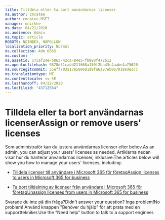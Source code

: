 ```yaml
---
title: Tilldela eller ta bort användarnas licenser
ms.author: cmcatee
author: cmcatee-MSFT
manager: mnirkhe
ms.date: 04/21/2020
ms.audience: Admin
ms.topic: article
ROBOTS: NOINDEX, NOFOLLOW
localization_priority: Normal
ms.collection: Adm_O365
ms.custom: ''
ms.assetid: 175af24e-b863-42ca-84e5-fb920f472b12
ms.openlocfilehash: 9878d51cadd211668a150f2ba43c4aabe4a75620
ms.sourcegitcommit: 55eff703a17e500681d8fa6a87eb067019ade3cc
ms.translationtype: MT
ms.contentlocale: sv-SE
ms.lasthandoff: 04/22/2020
ms.locfileid: "43712584"
---
```

# <a name="assign-or-remove-users-licenses"></a><span data-ttu-id="e8583-102">Tilldela eller ta bort användarnas licenser</span><span class="sxs-lookup"><span data-stu-id="e8583-102">Assign or remove users' licenses</span></span>

<span data-ttu-id="e8583-103">Som administratör kan du justera användarnas licenser efter behov.</span><span class="sxs-lookup"><span data-stu-id="e8583-103">As an admin, you can adjust your users' licenses as needed.</span></span> <span data-ttu-id="e8583-104">Artiklarna nedan visar hur du hanterar användarnas licenser, inklusive:</span><span class="sxs-lookup"><span data-stu-id="e8583-104">The articles below will show you how to manage your users' licenses, including:</span></span>
  
- [<span data-ttu-id="e8583-105">Tilldela licenser till användare i Microsoft 365 för företag</span><span class="sxs-lookup"><span data-stu-id="e8583-105">Assign licenses to users in Microsoft 365 for business</span></span>](https://docs.microsoft.com//office365/admin/subscriptions-and-billing/assign-licenses-to-users)

- [<span data-ttu-id="e8583-106">Ta bort tilldelning av licenser från användare i Microsoft 365 för företag</span><span class="sxs-lookup"><span data-stu-id="e8583-106">Unassign licenses from users in Microsoft 365 for business</span></span>](https://docs.microsoft.com//office365/admin/subscriptions-and-billing/remove-licenses-from-users)

<span data-ttu-id="e8583-107">Svarade du inte på din fråga?</span><span class="sxs-lookup"><span data-stu-id="e8583-107">Didn't answer your question?</span></span> <span data-ttu-id="e8583-108">Inga problem!</span><span class="sxs-lookup"><span data-stu-id="e8583-108">No problem!</span></span> <span data-ttu-id="e8583-109">Använd knappen "Behöver du hjälp" för att prata med en supporttekniker.</span><span class="sxs-lookup"><span data-stu-id="e8583-109">Use the "Need help" button to talk to a support engineer.</span></span>